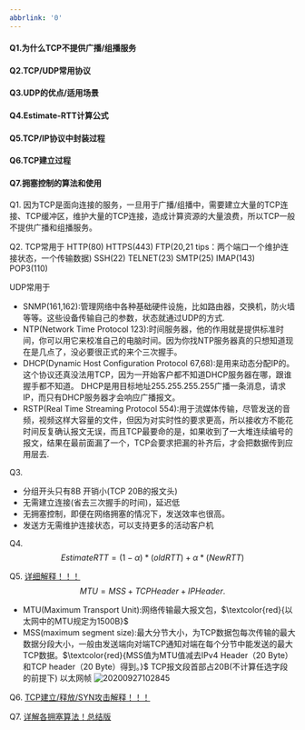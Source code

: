 ```yaml
---
abbrlink: '0'
---
```

#### Q1.为什么TCP不提供广播/组播服务
#### Q2.TCP/UDP常用协议
#### Q3.UDP的优点/适用场景
#### Q4.Estimate-RTT计算公式
#### Q5.TCP/IP协议中封装过程
#### Q6.TCP建立过程
#### Q7.拥塞控制的算法和使用





Q1.
因为TCP是面向连接的服务，一旦用于广播/组播中，需要建立大量的TCP连接、TCP缓冲区，维护大量的TCP连接，造成计算资源的大量浪费，所以TCP一般不提供广播和组播服务。

Q2.
TCP常用于 HTTP(80) HTTPS(443) FTP(20,21 tips：两个端口一个维护连接状态，一个传输数据) SSH(22) TELNET(23) SMTP(25)   IMAP(143) POP3(110)

UDP常用于 
- SNMP(161,162):管理网络中各种基础硬件设施，比如路由器，交换机，防火墙等等。这些设备传输自己的参数，状态就通过UDP的方式.
- NTP(Network Time Protocol 123):时间服务器，他的作用就是提供标准时间，你可以用它来校准自己的电脑时间。因为你找NTP服务器真的只想知道现在是几点了，没必要很正式的来个三次握手。
- DHCP(Dynamic Host Configuration Protocol 67,68):是用来动态分配IP的。这个协议还真没法用TCP，因为一开始客户都不知道DHCP服务器在哪，跟谁握手都不知道。 DHCP是用目标地址255.255.255.255广播一条消息，请求IP，而只有DHCP服务器才会响应广播报文。
- RSTP(Real Time Streaming Protocol 554):用于流媒体传输，尽管发送的音频，视频这样大容量的文件，但因为对实时性的要求更高，所以接收方不能花时间反复确认报文无误，而且TCP最要命的是，如果收到了一大堆连续编号的报文，结果在最前面漏了一个，TCP会要求把漏的补齐后，才会把数据传到应用层去.

Q3.
- 分组开头只有8B 开销小(TCP 20B的报文头)
- 无需建立连接(省去三次握手的时间)，延迟低
- 无拥塞控制，即便在网络拥塞的情况下，发送效率也很高。
- 发送方无需维护连接状态，可以支持更多的活动客户机

Q4.
$$Estimate RTT=(1-\alpha)*(old RTT)+\alpha*(New RTT)$$

Q5.
[详细解释！！！](https://blog.csdn.net/qq_26093511/article/details/78739198)
$$MTU = MSS + TCP Header + IP Header. $$ 
- MTU(Maximum Transport Unit):网络传输最大报文包，$\textcolor{red}{以太网中的MTU规定为1500B}$ 
- MSS(maximum segment size):最大分节大小，为TCP数据包每次传输的最大数据分段大小，一般由发送端向对端TCP通知对端在每个分节中能发送的最大TCP数据。$\textcolor{red}{MSS值为MTU值减去IPv4 Header（20 Byte）和TCP header（20 Byte）得到。}$
TCP报文段首部占20B(不计算任选字段的前提下)
以太网帧
![20200927102845](https://deniffer-picbed.oss-cn-shenzhen.aliyuncs.com/img/20200927102845.png)

Q6.
[TCP建立/释放/SYN攻击解释！！！](https://zhuanlan.zhihu.com/p/53374516)

Q7.
[详解各拥塞算法！总结版](https://zhuanlan.zhihu.com/p/59656144)